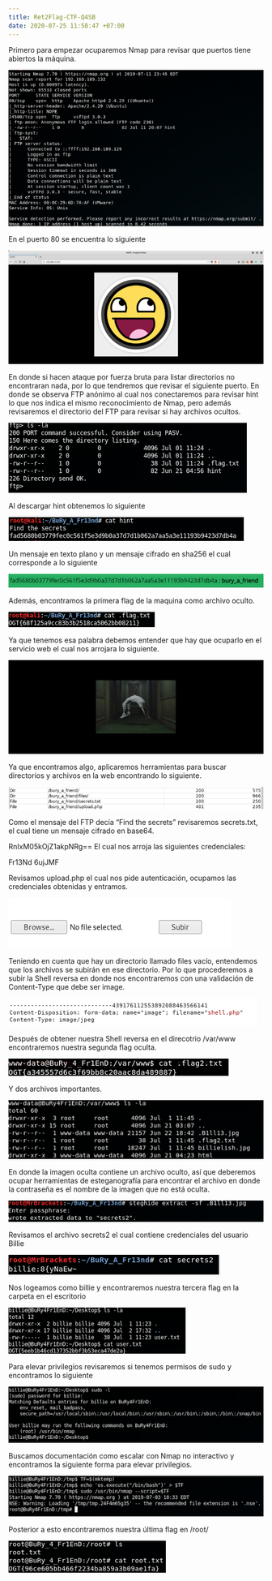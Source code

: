 ```yaml
---
title: Ret2Flag-CTF-Q4SB
date: 2020-07-25 11:58:47 +07:00
---
```


Primero para empezar ocuparemos Nmap para revisar que puertos tiene abiertos la máquina.

![hackaton](/assets/img/hackaton.png)

En el puerto 80 se encuentra lo siguiente

![hackaton2](/assets/img/hackaton2.png)

En donde si hacen ataque por fuerza bruta para listar directorios no encontraran nada, por lo que tendremos que revisar el siguiente puerto. En donde se observa FTP anónimo al cual nos conectaremos para revisar hint lo que nos indica el mismo reconocimiento de Nmap, pero además revisaremos el directorio del FTP para revisar si hay archivos ocultos.

![hackaton3](/assets/img/hackaton3.png)

Al descargar hint obtenemos lo siguiente

![hackaton4](/assets/img/hackaton4.png)

Un mensaje en texto plano y un mensaje cifrado en sha256 el cual corresponde a lo siguiente

![hackaton5](/assets/img/hackaton5.png)

Además, encontramos la primera flag de la maquina como archivo oculto.

![hackaton6](/assets/img/hackaton6.png)

Ya que tenemos esa palabra debemos entender que hay que ocuparlo en el servicio web el cual nos arrojara lo siguiente.

![hackaton7](/assets/img/hackaton7.png)

Ya que encontramos algo, aplicaremos herramientas para buscar directorios y archivos en la web encontrando lo siguiente.

![hackaton8](/assets/img/hackaton8.png)

Como el mensaje del FTP decía “Find the secrets” revisaremos secrets.txt, el cual tiene un mensaje cifrado en base64.


RnIxM05kOjZ1akpNRg==
El cual nos arroja las siguientes credenciales:

Fr13Nd
6ujJMF

Revisamos upload.php el cual nos pide autenticación, ocupamos las credenciales obtenidas y entramos.

![hackaton9](/assets/img/hackaton9.png)

Teniendo en cuenta que hay un directorio llamado files vacío, entendemos que los archivos se subirán en ese directorio. Por lo que procederemos a subir la Shell reversa en donde nos encontraremos con una validación de Content-Type que debe ser image.

![hackaton10](/assets/img/hackaton10.png)

Después de obtener nuestra Shell reversa en el direcotrio /var/www encontraremos nuestra segunda flag oculta.

![hackaton11](/assets/img/hackaton11.png)

Y dos archivos importantes.

![hackaton12](/assets/img/hackaton12.png)

En donde la imagen oculta contiene un archivo oculto, así que deberemos ocupar herramientas de esteganografía para encontrar el archivo en donde la contraseña es el nombre de la imagen que no está oculta.

![hackaton13](/assets/img/hackaton13.png)

Revisamos el archivo secrets2 el cual contiene credenciales del usuario Billie

![hackaton14](/assets/img/hackaton14.png)

Nos logeamos como billie y encontraremos nuestra tercera flag en la carpeta en el escritorio

![hackaton15](/assets/img/hackaton15.png)

Para elevar privilegios revisaremos si tenemos permisos de sudo y encontramos lo siguiente

![hackaton16](/assets/img/hackaton16.png)

Buscamos documentación como escalar con Nmap no interactivo y encontramos la siguiente forma para elevar privilegios.

![hackaton17](/assets/img/hackaton17.png)

Posterior a esto encontraremos nuestra última flag en /root/

![hackaton18](/assets/img/hackaton18.png)
